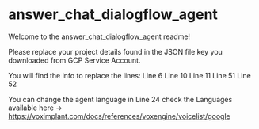 # answer_chat_dialogflow_agent

Welcome to the answer_chat_dialogflow_agent readme!

Please replace your project details found in the JSON file key you downloaded from GCP Service Account.

You will find the info to replace the lines: Line 6 Line 10 Line 11 Line 51 Line 52

You can change the agent language in Line 24 check the Languages available here -> https://voximplant.com/docs/references/voxengine/voicelist/google

